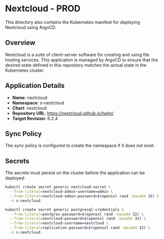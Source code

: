 # Nextcloud - PROD

This directory also contains the Kubernetes manifest for deploying Nextcloud using ArgoCD.

## Overview

Nextcloud is a suite of client-server software for creating and using file hosting services. This application is managed by ArgoCD to ensure that the desired state defined in this repository matches the actual state in the Kubernetes cluster.

## Application Details

- **Name**: nextcloud
- **Namespace**: s-nextcloud
- **Chart**: nextcloud
- **Repository URL**: https://nextcloud.github.io/helm/
- **Target Revision**: 6.2.4

## Sync Policy

The sync policy is configured to create the namespace if it does not exist.

## Secrets

The secrets must persist on the cluster before the application can be deployed:

```bash
kubectl create secret generic nextcloud-secret \
  --from-literal=nextcloud-admin-username=admin \
  --from-literal=nextcloud-admin-password=$(openssl rand -base64 32) \
  -n s-nextcloud
```

```bash
kubectl create secret generic postgresql-credentials \
  --from-literal=postgres-password=$(openssl rand -base64 32) \
  --from-literal=nextcloud-password=$(openssl rand -base64 32) \
  --from-literal=nextcloud-username=nextcloud \
  --from-literal=replication-password=$(openssl rand -base64 32) \
  -n s-nextcloud
```
